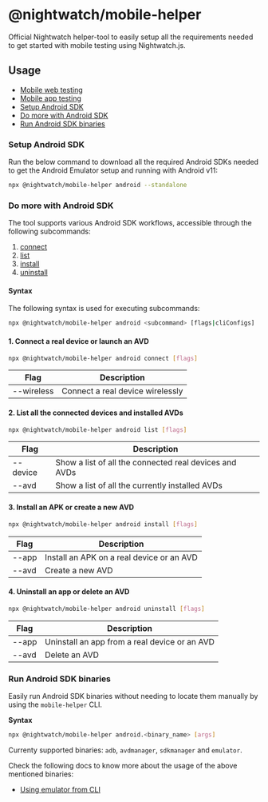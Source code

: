 # @nightwatch/mobile-helper

Official Nightwatch helper-tool to easily setup all the requirements needed to get started with mobile testing using Nightwatch.js.

## Usage

- [Mobile web testing](./docs/mobile-web-testing.md)
- [Mobile app testing](./docs/mobile-app-testing.md)
- [Setup Android SDK]()
- [Do more with Android SDK](#do-more-with-android-sdk)
- [Run Android SDK binaries](#run-android-sdk-binaries)

### Setup Android SDK

Run the below command to download all the required Android SDKs needed to get the Android Emulator setup and running with Android v11:


```sh
npx @nightwatch/mobile-helper android --standalone
```

### Do more with Android SDK

The tool supports various Android SDK workflows, accessible through the following subcommands:

1. [connect](./docs/subcommands/connect.md)
2. [list](./docs/subcommands/list.md)
3. [install](./docs/subcommands/install.md)
4. [uninstall](./docs/subcommands/uninstall.md)

#### Syntax

The following syntax is used for executing subcommands:

```bash
npx @nightwatch/mobile-helper android <subcommand> [flags|cliConfigs]
```

#### 1. Connect a real device or launch an AVD

```sh
npx @nightwatch/mobile-helper android connect [flags]
```


| Flag       | Description                           |
| ---------- | ------------------------------------- |
| --wireless | Connect a real device wirelessly      |

#### 2. List all the connected devices and installed AVDs

```sh
npx @nightwatch/mobile-helper android list [flags]
```

| Flag       | Description                                            |
| ---------- | ------------------------------------------------------ |
| --device   | Show a list of all the connected real devices and AVDs |
| --avd      | Show a list of all the currently installed AVDs        |


#### 3. Install an APK or create a new AVD

```sh
npx @nightwatch/mobile-helper android install [flags]
```

| Flag  | Description                                |
| ----- | ------------------------------------------ |
| --app | Install an APK on a real device or an AVD  |
| --avd | Create a new AVD                           |


#### 4. Uninstall an app or delete an AVD

```sh
npx @nightwatch/mobile-helper android uninstall [flags]
```

| Flag  | Description                                    |
| ----- | ---------------------------------------------- |
| --app | Uninstall an app from a real device or an AVD  |
| --avd | Delete an AVD                                  |

### Run Android SDK binaries

Easily run Android SDK binaries without needing to locate them manually by using the `mobile-helper` CLI.

**Syntax**

```sh
npx @nightwatch/mobile-helper android.<binary_name> [args]
```

Currenty supported binaries: `adb`, `avdmanager`, `sdkmanager` and `emulator`.

Check the following docs to know more about the usage of the above mentioned binaries: 
- [Using emulator from CLI](./docs/use-emulator-from-command-line.md)
